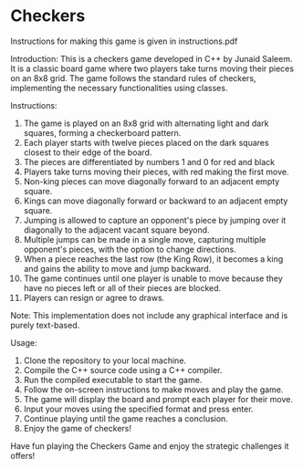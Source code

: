 # Checkers

Instructions for making this game is given in instructions.pdf

Introduction:
This is a checkers game developed in C++ by Junaid Saleem. It is a classic board game where two players take turns moving their pieces on an 8x8 grid. The game follows the standard rules of checkers, implementing the necessary functionalities using classes.

Instructions:
1. The game is played on an 8x8 grid with alternating light and dark squares, forming a checkerboard pattern.
2. Each player starts with twelve pieces placed on the dark squares closest to their edge of the board.
3. The pieces are differentiated by numbers 1 and 0 for red and black
4. Players take turns moving their pieces, with red making the first move.
5. Non-king pieces can move diagonally forward to an adjacent empty square.
6. Kings can move diagonally forward or backward to an adjacent empty square.
7. Jumping is allowed to capture an opponent's piece by jumping over it diagonally to the adjacent vacant square beyond.
8. Multiple jumps can be made in a single move, capturing multiple opponent's pieces, with the option to change directions.
9. When a piece reaches the last row (the King Row), it becomes a king and gains the ability to move and jump backward.
10. The game continues until one player is unable to move because they have no pieces left or all of their pieces are blocked.
11. Players can resign or agree to draws.

Note: This implementation does not include any graphical interface and is purely text-based.

Usage:
1. Clone the repository to your local machine.
2. Compile the C++ source code using a C++ compiler.
3. Run the compiled executable to start the game.
4. Follow the on-screen instructions to make moves and play the game.
5. The game will display the board and prompt each player for their move.
6. Input your moves using the specified format and press enter.
7. Continue playing until the game reaches a conclusion.
8. Enjoy the game of checkers!

Have fun playing the Checkers Game and enjoy the strategic challenges it offers!
